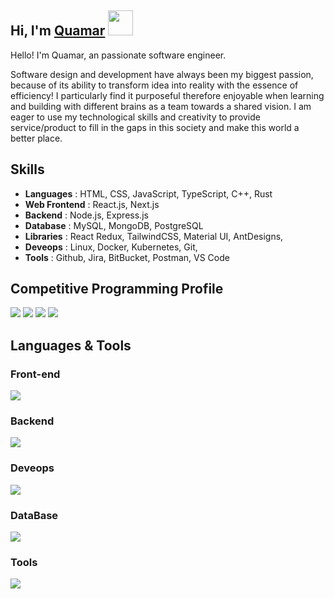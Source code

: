 <h2> Hi, I'm <a href="https://github.com/Tyagiquamar" target="_blank">Quamar</a>
    <img src="https://raw.githubusercontent.com/rubiin/rubiin/master/pikahello.gif" width="40px" height="40px">
</h2>

<p>Hello! I'm Quamar, an passionate software engineer.

Software design and development have always been my biggest passion, because of its ability to transform idea into reality with the essence of efficiency! I particularly find it purposeful therefore enjoyable when learning and building with different brains as a team towards a shared vision. I am eager to use my technological skills and creativity to provide service/product to fill in the gaps in this society and make this world a better place.</p>

## Skills

- <b>Languages</b> : HTML, CSS, JavaScript, TypeScript, C++, Rust
- <b>Web Frontend</b> : React.js, Next.js
- <b>Backend</b> : Node.js, Express.js
- <b>Database</b> : MySQL, MongoDB, PostgreSQL
- <b>Libraries</b> : React Redux, TailwindCSS, Material UI, AntDesigns,
- <b>Deveops</b> : Linux, Docker, Kubernetes, Git, 
- <b>Tools</b> : Github, Jira, BitBucket, Postman, VS Code

## Competitive Programming Profile
<p align="left">
  <a href = "https://leetcode.com/u/mohdquamartyagi/ "><img src="https://img.shields.io/badge/-Leetcode-%23333?style=for-the-badge&logo=Leetcode&logoColor=yellow" target="_blank"/></a>
  <a href = "https://codeforces.com/profile/infernalshadow0313"><img src="https://img.shields.io/badge/-Codeforces-%23333?style=for-the-badge&logo=codeforceslogoColor=blue" target="_blank"/></a>
     <a href = "https://www.geeksforgeeks.org/user/iamqamartyagi/"><img src="https://img.shields.io/badge/-GeeksForGeeks-%23333?style=for-the-badge&logo=GeeksForGeekslogoColor=green" target="_blank"/></a>
  <a href = "https://www.codechef.com/users/neat_peace_05"><img src="https://img.shields.io/badge/-Codechef-%23333?style=for-the-badge&logo=codechef&logoColor=white" target="_blank"/></a>
</p>

## Languages & Tools

<h3 align="left">Front-end</h3>
<p align="left">
  <a href="https://skillicons.dev">
    <img src="https://skillicons.dev/icons?i=bootstrap,css,html,js,ts,react,tailwind" />
  </a>
</p>
<h3 align="left">Backend</h3>
<p align="left">
  <a href="https://skillicons.dev">
    <img src="https://skillicons.dev/icons?i=express,nextjs,nodejs,fastapi" />
  </a>
</p>
<h3 align="left">Deveops</h3>
<p align="left">
  <a href="https://skillicons.dev">
    <img src="https://skillicons.dev/icons?i=docker,kubernetes,git,linux" />
  </a>
</p>
<h3 align="left">DataBase</h3>
<p align="left">
  <a href="https://skillicons.dev">
    <img src="https://skillicons.dev/icons?i=firebase,mongodb,mysql,postgres" />
  </a>
</p>
<h3 align="left">Tools</h3>
<p align="left"> 
  <a href="https://skillicons.dev">
    <img src="https://skillicons.dev/icons?i=docker,kubernetes,figma,github,bitbucket,nginx,postman,visualstudio,vscode,xd" />
  </a>
</p>

